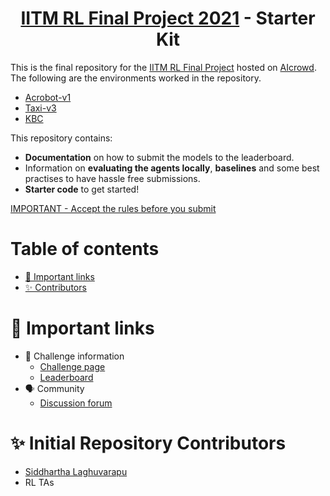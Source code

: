<h1 align="center"><a href="https://www.aicrowd.com/challenges/rl-project-2021">IITM RL Final Project 2021</a> - Starter Kit</h1>


This is the final repository for the [IITM RL Final Project](https://www.aicrowd.com/challenges/rl-project-2021) hosted on [AIcrowd](https://www.aicrowd.com). 
The following are the environments worked in the repository.

- [Acrobot-v1](docs/acrobot.md)
- [Taxi-v3](docs/taxi.md)
- [KBC](docs/kbc.md)

This repository contains:

- **Documentation** on how to submit the models to the leaderboard.
- Information on **evaluating the agents locally**, **baselines** and some best practises to have hassle free submissions.
- **Starter code** to get started!

[IMPORTANT - Accept the rules before you submit](https://www.aicrowd.com/challenges/rl-project-2021/challenge_rules)



# Table of contents

- [📎 Important links](#-important-links)
- [✨ Contributors](#-contributors)


# 📎 Important links

- 💪 Challenge information
   * [Challenge page](https://www.aicrowd.com/challenges/rl-project-2021)
   * [Leaderboard](https://www.aicrowd.com/challenges/rl-project-2021/leaderboards)
 - 🗣 Community
    * [Discussion forum](https://discourse.aicrowd.com/c/rl-project-2021/)
    

# ✨ Initial Repository Contributors

- [Siddhartha Laghuvarapu](https://www.aicrowd.com/participants/siddhartha)
- RL TAs
